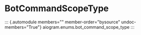 # BotCommandScopeType

::: {.automodule members="" member-order="bysource" undoc-members="True"}
aiogram.enums.bot_command_scope_type
:::
